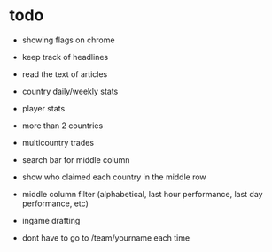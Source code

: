 # todo
- showing flags on chrome

- keep track of headlines
- read the text of articles
- country daily/weekly stats
- player stats

- more than 2 countries
- multicountry trades

- search bar for middle column
- show who claimed each country in the middle row
- middle column filter (alphabetical, last hour performance, last day performance, etc)

- ingame drafting

- dont have to go to /team/yourname each time